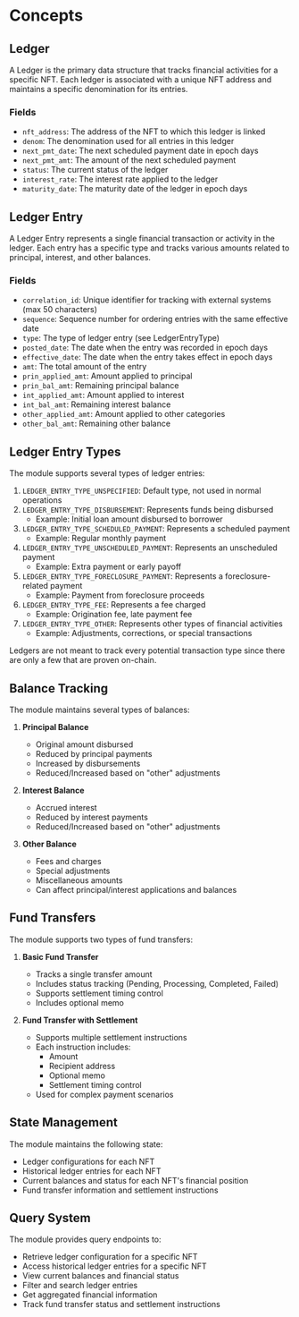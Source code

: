 # Concepts

## Ledger

A Ledger is the primary data structure that tracks financial activities for a specific NFT. Each ledger is associated with a unique NFT address and maintains a specific denomination for its entries.

### Fields
- `nft_address`: The address of the NFT to which this ledger is linked
- `denom`: The denomination used for all entries in this ledger
- `next_pmt_date`: The next scheduled payment date in epoch days
- `next_pmt_amt`: The amount of the next scheduled payment
- `status`: The current status of the ledger
- `interest_rate`: The interest rate applied to the ledger
- `maturity_date`: The maturity date of the ledger in epoch days

## Ledger Entry

A Ledger Entry represents a single financial transaction or activity in the ledger. Each entry has a specific type and tracks various amounts related to principal, interest, and other balances.

### Fields
- `correlation_id`: Unique identifier for tracking with external systems (max 50 characters)
- `sequence`: Sequence number for ordering entries with the same effective date
- `type`: The type of ledger entry (see LedgerEntryType)
- `posted_date`: The date when the entry was recorded in epoch days
- `effective_date`: The date when the entry takes effect in epoch days
- `amt`: The total amount of the entry
- `prin_applied_amt`: Amount applied to principal
- `prin_bal_amt`: Remaining principal balance
- `int_applied_amt`: Amount applied to interest
- `int_bal_amt`: Remaining interest balance
- `other_applied_amt`: Amount applied to other categories
- `other_bal_amt`: Remaining other balance

## Ledger Entry Types

The module supports several types of ledger entries:

1. `LEDGER_ENTRY_TYPE_UNSPECIFIED`: Default type, not used in normal operations
2. `LEDGER_ENTRY_TYPE_DISBURSEMENT`: Represents funds being disbursed
   - Example: Initial loan amount disbursed to borrower
3. `LEDGER_ENTRY_TYPE_SCHEDULED_PAYMENT`: Represents a scheduled payment
   - Example: Regular monthly payment
4. `LEDGER_ENTRY_TYPE_UNSCHEDULED_PAYMENT`: Represents an unscheduled payment
   - Example: Extra payment or early payoff
5. `LEDGER_ENTRY_TYPE_FORECLOSURE_PAYMENT`: Represents a foreclosure-related payment
   - Example: Payment from foreclosure proceeds
6. `LEDGER_ENTRY_TYPE_FEE`: Represents a fee charged
   - Example: Origination fee, late payment fee
7. `LEDGER_ENTRY_TYPE_OTHER`: Represents other types of financial activities
   - Example: Adjustments, corrections, or special transactions

Ledgers are not meant to track every potential transaction type since there are only a few that are proven on-chain.

## Balance Tracking

The module maintains several types of balances:

1. **Principal Balance**
   - Original amount disbursed
   - Reduced by principal payments
   - Increased by disbursements
   - Reduced/Increased based on "other" adjustments

2. **Interest Balance**
   - Accrued interest
   - Reduced by interest payments
   - Reduced/Increased based on "other" adjustments

3. **Other Balance**
   - Fees and charges
   - Special adjustments
   - Miscellaneous amounts
   - Can affect principal/interest applications and balances

## Fund Transfers

The module supports two types of fund transfers:

1. **Basic Fund Transfer**
   - Tracks a single transfer amount
   - Includes status tracking (Pending, Processing, Completed, Failed)
   - Supports settlement timing control
   - Includes optional memo

2. **Fund Transfer with Settlement**
   - Supports multiple settlement instructions
   - Each instruction includes:
     - Amount
     - Recipient address
     - Optional memo
     - Settlement timing control
   - Used for complex payment scenarios

## State Management

The module maintains the following state:
- Ledger configurations for each NFT
- Historical ledger entries for each NFT
- Current balances and status for each NFT's financial position
- Fund transfer information and settlement instructions

## Query System

The module provides query endpoints to:
- Retrieve ledger configuration for a specific NFT
- Access historical ledger entries for a specific NFT
- View current balances and financial status
- Filter and search ledger entries
- Get aggregated financial information
- Track fund transfer status and settlement instructions 